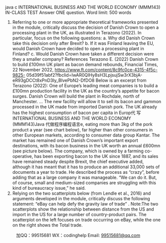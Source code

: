 java c
INTERNATIONAL BUSINESS AND THE WORLD ECONOMY (MMM143) 
IN-CLASS TEST 
Answer ONE question. 
Word limit: 500 words
1.   Referring to one or more appropriate theoretical frameworks   presented   in the   module, critically discuss the decision of Danish   Crown to   open   a   processing   plant   in the   UK, as   illustrated   in Terazono (2022).   In particular, focus   on   the following questions:
a.    Why did   Danish Crown   take   this   decision   only   after   Brexit?
b.      If it was   Finland   leaving the   EU, would   Danish Crown   have decided to open   a   processing plant   in   Finland?
c.      Would   Danish Crown   have taken a different decision were they a   smaller   company?
References 
Terazono   E. (2022) Danish   Crown   to   build   £100mn   UK   plant   as   bacon   demand   rebounds, Financial   Times,   22
November   2022, https://www.ft.com/content/8c9fc0ce-4315-4f5c-9825- 
05d39f51abf2?fbclid=IwAR0QIHy8sH3LpjsujSw3rX3bjA-eR93gDCCt8xPnD3Iy_BIvePbN2-DfDO8 
Below   is   an   excerpt   from   Terazono   (2022):
One of   Europe’s leading meat companies is to build a £100mn production   facility   in   the UK   as the   country’s   appetite for bacon surges. Danish Crown will build the plant in Rochdale, north   of   Manchester.   ...   The new facility will allow it to sell its bacon   and   gammon processed in   the UK   made   from   imported   Danish pork.
The UK already has the highest consumption of   bacon per capita in   Europ代 写INTERNATIONAL BUSINESS AND THE WORLD ECONOMY (MMM143)Java
代做程序编程语言e,   eating more   than   3kg   of   the pork   product a year (see chart below), far higher than other   consumers   in   other   European markets,   according   to consumer data group Kantar. The market has remained one of   Danish Crown’s   important   export   destinations,   with   its   bacon   business   in   the   UK   worth   an   annual   £600mn   (see   picture   below). 
The company, which is owned by a farming   co-operative, has been   exporting bacon to   the UK   since   1887,   and   its sales have remained steady despite Brexit, the chief   executive   added,   although   it has meant that   it   has   to produce an additional 33,000 sets of   documents   a year to   trade.   He   described the process   as   “crazy”, before   adding that as a large company it was manageable.   “We   can   do   it.   But,   of   course,   small   and   medium-sized companies are struggling with this kind of   bureaucracy issue,” he   said. 
2.   Relying on the two scatterplots below (from   Lendle   et   al.,   2016)   and   arguments   developed in the module, critically discuss the   following   statement:   “eBay   can help defy the gravity   law of trade”   .
Note:The two scatterplots show the relationship between distance from the US   and   import   in the   US for a large number of   country-product pairs. The scatterplot   on the   left   focuses   on trade   occurring on eBay, while the one on the right   shows the   Total trade.





         
加QQ：99515681  WX：codinghelp  Email: 99515681@qq.com
